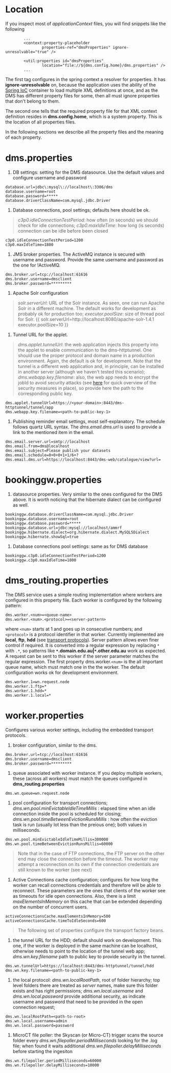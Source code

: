 # Location #

If you inspect most of _applicationContext_ files, you will find snippets like the following
```
        ...
        <context:property-placeholder
                properties-ref="dmsProperties" ignore-unresolvable="true" />

        <util:properties id="dmsProperties"
                location="file://${dms.config.home}/dms.properties" />
        ...
```

The first tag configures in the spring context a resolver for properties. It has **ignore-unresolvable** on, because the application uses the ability of the [Spring IoC](http://static.springsource.org/spring/docs/3.0.x/reference/beans.html) container to load multiple XML definitions at once, and as the DMS has different property files for some, then all must ignore properties that don't belong to them.

The second one tells that the required property file for that XML context definition resides in **dms.config.home**, which is a system property. This is the location of all properties files.

In the following sections we describe all the property files and the meaning of each property.

# dms.properties #

  1. DB settings: setting for the DMS datasource. Use the default values and configure username and password
```
database.url=jdbc\:mysql\://localhost\:3306/dms
database.username=root
database.password=*****
database.driverClassName=com.mysql.jdbc.Driver
```

  1. Database connections, pool settings; defaults here should be ok.
> _c3p0.idleConnectionTestPeriod_: how often (in seconds) we should check for idle connections; _c3p0.maxIdleTime_: how long (is seconds) connection can be idle before been closed
```
c3p0.idleConnectionTestPeriod=1200 
c3p0.maxIdleTime=1800
```

  1. JMS broker properties. The ActiveMQ instance is secured with username and password. Provide the same username and password as the one for !ActiveMQ.
```
dms.broker.url=tcp://localhost:61616
dms.broker.username=dmsclient
dms.broker.password=*********
```

  1. Apache Solr configuration
> _solr.serverUrl_: URL of the Solr instance. As seen, one can run Apache Solr in a different machine. The default works for development as probably ok for production too; _executor.poolSize_: size of thread pool for Solr.
{{
solr.serverUrl=http\://localhost\:8080/apache-solr-1.4.1
executor.poolSize=10
}}

  1. Tunnel URL for the applet.
> _dms.applet.tunnelUrl_: the web application injects this property into the applet to enable communication to the dms-httptunnel. One should use the proper protocol and domain name in a production environment. Again, the default is ok for development. Note that the tunnel is a different web application and, in principle, can be installed in another server (although we haven't tested this scenario); _dms.webapp.key.filename_: also, the web app needs to encrypt the jobId to avoid security attacks (see [here](TunnelSecurity.md) for quick overview of the security measures in place), so provide here the path to the corresponding public key.
```
dms.applet.tunnelUrl=https://<your-domain>:8443/dms-httptunnel/tunnel/app
dms.webapp.key.filename=<path-to-public-key-1>
```

  1. Publishing reminder email settings, most self-explanatory. The schedule follows quartz URL syntax. The _dms.email.dms.url_ is used to provide a link to the mentioned item in the email.
```
dms.email.server.url=smtp://localhost
dms.email.from=dms@localhost
dms.email.subject=Please publish your datasets
dms.email.schedule=0+0+0+1+1/6+?
dms.email.dms.url=https://localhost:8443/dms-web/catalogue/view?url=
```

# bookinggw.properties #

  1. datasource properties. Very similar to the ones configured for the DMS above. It is worth noticing that the hibernate dialect can be configured as well.
```
bookinggw.database.driverClassName=com.mysql.jdbc.Driver
bookinggw.database.username=root
bookinggw.database.password=*****
bookinggw.database.url=jdbc:mysql://localhost/ammrf
bookinggw.hibernate.dialect=org.hibernate.dialect.MySQL5Dialect
bookinggw.hibernate.showSql=true
```

  1. Database connections pool settings: same as for DMS database
```
bookinggw.c3p0.idleConnectionTestPeriod=1200 
bookinggw.c3p0.maxIdleTime=1800
```

# dms\_routing.properties #

The DMS service uses a simple routing implementation where workers are configured in this property file. Each worker is configured by the following pattern:
```
dms.worker.<num>=<queue-name>
dms.worker.<num>.<protocol>=<server-pattern>
```
where `<num>` starts at 1 and goes up in consecutive numbers; and `<protocol>` is a protocol identifier in that worker. Currently implemented are **local**, **ftp**, **hdd** (see [transport protocols](GenericArchitecture#Implemented_transport_protocols.md)). Server pattern allows even finer control if required. It is converted into a regular expression by replacing `*` with `.*`, so patterns like **`*`.domain.edu.au|`*`.other.edu.au** work as expected. A request can be sent to this worker if the server parameter matches the regular expression.
The first property dms.worker.`<num>` is the all important queue name, which must match one in the the worker. The default configuration works ok for development environment.
```
dms.worker.1=wn.request.node
dms.worker.1.ftp=*
dms.worker.1.hdd=*
dms.worker.1.local=*
```

# worker.properties #

Configures various worker settings, including the embedded transport protocols.

  1. broker configuration, similar to the dms.
```
dms.broker.url=tcp://localhost:61616
dms.broker.username=dmsclient
dms.broker.password=*********
```

  1. queue associated with worker instance. If you deploy multiple workers, these (across all workers) must match the queues configured in **dms\_routing.properties**
```
dms.wn.queue=wn.request.node
```

  1. pool configuration for transport connections;  _dms.wn.pool.minEvictableIdleTimeMillis_ : elapsed time when an idle connection inside the pool is scheduled for closing; _dms.wn.pool.timeBetweenEvictionRunsMillis_ : how often the eviction task is run (usually lot less than the preious one); both values in milliseconds.
```
dms.wn.pool.minEvictableIdleTimeMillis=300000
dms.wn.pool.timeBetweenEvictionRunsMillis=60000
```
> Note that in the case of FTP connections, the FTP server on the other end may close the connection before the timeout. The worker may attempt a reconnection on its own if the connection credentials are still known to the worker (see next)

  1. Active Connections cache configuration; configures for how long the worker can recall connections credentials and therefore will be able to reconnect. These parameters are the ones that clients of the worker see as timeouts for idle open connections. Also, there is a limit _maxElementsInMemory_ on this cache that can be extended depending on the number of concurrent users.
```
activeConnectionsCache.maxElementsInMemory=500
activeConnectionsCache.timeToIdleSeconds=600
```

> The following set of properties configure the transport factory beans.

  1. the tunnel URL for the HDD; default should work on development. This one, if the worker is deployed in the same machine can be localhost, otherwise needs to point to the location of the tunnel web app; _dms.wn.key.filename_ path to public key to provide security in the tunnel.
```
dms.wn.tunnelUrl=https://localhost:8443/dms-httptunnel/tunnel/hdd
dms.wn.key.filename=<path-to-public-key-1>
```

  1. the local protocol: _dms.wn.localRootPath_, root of folder hierarchy; top level folders there are treated as _server_ names, make sure this folder exists and has right permissions; _dms.wn.local.username_ and _dms.wn.local.password_ provide additional security, as indicate username and password that need to be provided in the open connection request;
```
dms.wn.localRootPath=<path-to-root>
dms.wn.local.username=admin
dms.wn.local.password=password
```

  1. MicroCT file poller: the Skyscan (or Micro-CT) trigger scans the source folder every _dms.wn.filepoller.periodMilliseconds_ looking for the .log file; when found it waits additional _dms.wn.filepoller.delayMilliseconds_ before starting the ingesiton
```
dms.wn.filepoller.periodMilliseconds=60000
dms.wn.filepoller.delayMilliseconds=10000
```